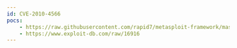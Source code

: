 ```yaml
---
id: CVE-2010-4566
pocs:
    - https://raw.githubusercontent.com/rapid7/metasploit-framework/master/modules/exploits/unix/webapp/citrix_access_gateway_exec.rb
    - https://www.exploit-db.com/raw/16916
---
```

